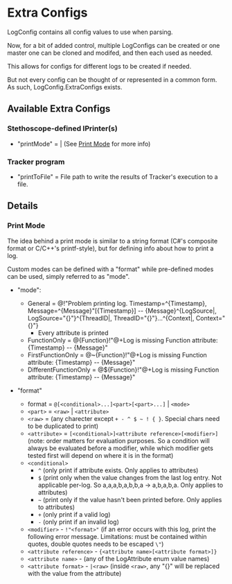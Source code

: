 # Extra Configs

LogConfig contains all config values to use when parsing.

Now, for a bit of added control, multiple LogConfigs can be created or one master one can be cloned and modifed, and then each used as needed.

This allows for configs for different logs to be created if needed.

But not every config can be thought of or represented in a common form. As such, LogConfig.ExtraConfigs exists.

## Available Extra Configs

### Stethoscope-defined IPrinter(s)

- "printMode" = <Mode> | <Format> (See [Print Mode](#print-mode) for more info)

### Tracker program

- "printToFile" = File path to write the results of Tracker's execution to a file.

## Details

### Print Mode

The idea behind a print mode is similar to a string format (C#'s composite format or C/C++'s printf-style), but for defining info about how to print a log.

Custom modes can be defined with a "format" while pre-defined modes can be used, simply referred to as "mode".

- "mode":
    - General = @!"Problem printing log. Timestamp=^{Timestamp}, Message=^{Message}"[{Timestamp}] -- {Message}^{LogSource|, LogSource="{}"}^{ThreadID|, ThreadID="{}"}...^{Context|, Context="{}"}
	    - Every attribute is printed
    - FunctionOnly = @{Function}!"@+Log is missing Function attribute: {Timestamp} -- {Message}"
    - FirstFunctionOnly = @~{Function}!"@+Log is missing Function attribute: {Timestamp} -- {Message}"
	- DifferentFunctionOnly = @${Function}!"@+Log is missing Function attribute: {Timestamp} -- {Message}"

- "format"
    - format = `@[<conditional>...]<part>[<part>...]` | `<mode>`
    - `<part>` = `<raw>` | `<attribute>`
    - `<raw>` = (any charecter except `+ - ^ $ ~ ! { }`. Special chars need to be duplicated to print)
    - `<attribute>` = `[<conditional>]<attribute reference>[<modifier>]` (note: order matters for evaluation purposes. So a condition will always be evaluated before a modifier, while which modifier gets tested first will depend on where it is in the format)
    - `<conditional>`
		- `^` (only print if attribute exists. Only applies to attributes)
        - `$` (print only when the value changes from the last log entry. Not applicable per-log. So a,a,a,b,a,b,b,a -> a,b,a,b,a. Only applies to attributes)
		- `~` (print only if the value hasn't been printed before. Only applies to attributes)
        - `+` (only print if a valid log)
        - `-` (only print if an invalid log)
    - `<modifier>` - `!"<format>"` (if an error occurs with this log, print the following error message. Limitations: must be contained within quotes, double quotes needs to be escaped `\"`)
    - `<attribute reference>` - `{<attribute name>[<attribute format>]}`
    - `<attribute name>` - (any of the LogAttribute enum value names)
    - `<attribute format>` - `|<raw>` (inside `<raw>`, any "{}" will be replaced with the value from the attribute)
